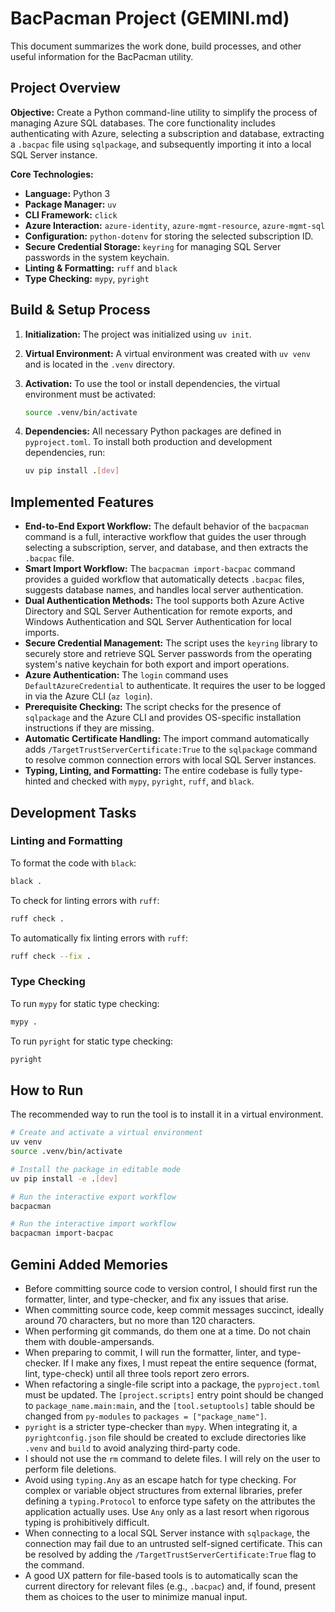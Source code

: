 # BacPacman Project (GEMINI.md)

This document summarizes the work done, build processes, and other useful information for the BacPacman utility.

## Project Overview

**Objective:** Create a Python command-line utility to simplify the process of managing Azure SQL databases. The core functionality includes authenticating with Azure, selecting a subscription and database, extracting a `.bacpac` file using `sqlpackage`, and subsequently importing it into a local SQL Server instance.

**Core Technologies:**

* **Language:** Python 3
* **Package Manager:** `uv`
* **CLI Framework:** `click`
* **Azure Interaction:** `azure-identity`, `azure-mgmt-resource`, `azure-mgmt-sql`
* **Configuration:** `python-dotenv` for storing the selected subscription ID.
* **Secure Credential Storage:** `keyring` for managing SQL Server passwords in the system keychain.
* **Linting & Formatting:** `ruff` and `black`
* **Type Checking:** `mypy`, `pyright`

## Build & Setup Process

1. **Initialization:** The project was initialized using `uv init`.
2. **Virtual Environment:** A virtual environment was created with `uv venv` and is located in the `.venv` directory.
3. **Activation:** To use the tool or install dependencies, the virtual environment must be activated:

    ```bash
    source .venv/bin/activate
    ```

4. **Dependencies:** All necessary Python packages are defined in `pyproject.toml`. To install both production and development dependencies, run:

    ```bash
    uv pip install .[dev]
    ```

## Implemented Features

* **End-to-End Export Workflow:** The default behavior of the `bacpacman` command is a full, interactive workflow that guides the user through selecting a subscription, server, and database, and then extracts the `.bacpac` file.
* **Smart Import Workflow:** The `bacpacman import-bacpac` command provides a guided workflow that automatically detects `.bacpac` files, suggests database names, and handles local server authentication.
* **Dual Authentication Methods:** The tool supports both Azure Active Directory and SQL Server Authentication for remote exports, and Windows Authentication and SQL Server Authentication for local imports.
* **Secure Credential Management:** The script uses the `keyring` library to securely store and retrieve SQL Server passwords from the operating system's native keychain for both export and import operations.
* **Azure Authentication:** The `login` command uses `DefaultAzureCredential` to authenticate. It requires the user to be logged in via the Azure CLI (`az login`).
* **Prerequisite Checking:** The script checks for the presence of `sqlpackage` and the Azure CLI and provides OS-specific installation instructions if they are missing.
* **Automatic Certificate Handling:** The import command automatically adds `/TargetTrustServerCertificate:True` to the `sqlpackage` command to resolve common connection errors with local SQL Server instances.
* **Typing, Linting, and Formatting:** The entire codebase is fully type-hinted and checked with `mypy`, `pyright`, `ruff`, and `black`.

## Development Tasks

### Linting and Formatting

To format the code with `black`:

```bash
black .
```

To check for linting errors with `ruff`:

```bash
ruff check .
```

To automatically fix linting errors with `ruff`:

```bash
ruff check --fix .
```

### Type Checking

To run `mypy` for static type checking:

```bash
mypy .
```

To run `pyright` for static type checking:

```bash
pyright
```

## How to Run

The recommended way to run the tool is to install it in a virtual environment.

```bash
# Create and activate a virtual environment
uv venv
source .venv/bin/activate

# Install the package in editable mode
uv pip install -e .[dev]

# Run the interactive export workflow
bacpacman

# Run the interactive import workflow
bacpacman import-bacpac
```

## Gemini Added Memories

* Before committing source code to version control, I should first run the formatter, linter, and type-checker, and fix any issues that arise.
* When committing source code, keep commit messages succinct, ideally around 70 characters, but no more than 120 characters.
* When performing git commands, do them one at a time. Do not chain them with double-ampersands.
* When preparing to commit, I will run the formatter, linter, and type-checker. If I make any fixes, I must repeat the entire sequence (format, lint, type-check) until all three tools report zero errors.
* When refactoring a single-file script into a package, the `pyproject.toml` must be updated. The `[project.scripts]` entry point should be changed to `package_name.main:main`, and the `[tool.setuptools]` table should be changed from `py-modules` to `packages = ["package_name"]`.
* `pyright` is a stricter type-checker than `mypy`. When integrating it, a `pyrightconfig.json` file should be created to exclude directories like `.venv` and `build` to avoid analyzing third-party code.
* I should not use the `rm` command to delete files. I will rely on the user to perform file deletions.
* Avoid using `typing.Any` as an escape hatch for type checking. For complex or variable object structures from external libraries, prefer defining a `typing.Protocol` to enforce type safety on the attributes the application actually uses. Use `Any` only as a last resort when rigorous typing is prohibitively difficult.
* When connecting to a local SQL Server instance with `sqlpackage`, the connection may fail due to an untrusted self-signed certificate. This can be resolved by adding the `/TargetTrustServerCertificate:True` flag to the command.
* A good UX pattern for file-based tools is to automatically scan the current directory for relevant files (e.g., `.bacpac`) and, if found, present them as choices to the user to minimize manual input.